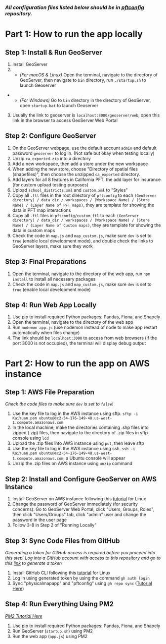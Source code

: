 ### *All configuration files listed below should be in [pftconfig](https://github.com/kaiyuanh2/pftappconfig) repository.*

# Part 1: How to run the app locally

## Step 1: Install & Run GeoServer
1. Install GeoServer
2. - *(For macOS & Linux)* Open the terminal, navigate to the directory of GeoServer, then navigate to `bin` directory, run `./startup.sh` to launch Geoserver
 - - *(For Windows)* Go to `bin` directory in the directory of GeoServer, open `startup.bat` to launch Geoserver
3. Usually the link to geoserver is `localhost:8080/geoserver/web`, open this link in the browser to access GeoServer Web Portal

## Step 2: Configure GeoServer
1. On the GeoServer webpage, use the default account `admin` and default password `geoserver` to log in. (Not safe but okay when testing locally)
2. Unzip `ca_exported.zip` into a directory
3. Add a new workspace, then add a store under the new workspace
4. When adding the new store, choose "Directory of spatial files (shapefiles)", then choose the unzipped `ca_exported` directory.
5. Add layers for all 8 features in California PFT, the add layer for insurance (for custom upload testing purposes)
6. Upload `school_districts.xml` and `custom.xml` to "Styles"
7. Copy all `.ftl` files in the root directory of `pftconfig` to each `(GeoServer directory) / data_dir / workspaces / (Workspace Name) / (Store Name) / (Layer Name of PFT maps)`, they are template for showing the data in PFT map interactions
8. Copy all `.ftl` files in `pftconfig/custom_ftl` to each `(GeoServer directory) / data_dir / workspaces / (Workspace Name) / (Store Name) / (Layer Name of Custom maps)`, they are template for showing the data in custom maps
9. Check the code in `map.js` and `map_custom.js`, make sure `dev` is set to `true` (enable local development mode), and double check the links to GeoServer layers, make sure they work

## Step 3: Final Preparations
1. Open the terminal, navigate to the directory of the web app, run `npm install` to install all necessary packages
2. Check the code in `map.js` and `map_custom.js`, make sure `dev` is set to `true` (enable local development mode)

## Step 4: Run Web App Locally
1. Use pip to install required Python packages: Pandas, Fiona, and Shapely
2. Open the terminal, navigate to the directory of the web app
3. Run `nodemon app.js` (use nodemon instead of node to make app restart automatically when files change)
4. The link should be `localhost:3000` to access from web browsers (if the port 3000 is not occupied), the terminal will display debug output

# Part 2: How to run the app on AWS instance

## Step 1: AWS File Preparation
*Check the code files to make sure `dev` is set to `false`!*
1. Use the key file to log in the AWS instance using sftp. `sftp -i KaiYuan.pem ubuntu@ec2-54-176-149-48.us-west-1.compute.amazonaws.com`
2. In the local machine, make the directories containing .shp files into zipped (.zip) files, then navigate to the directory of .zip files in sftp console using `lcd`
3. Upload the .zip files into AWS instance using `put`, then leave sftp
4. Use the key file to log in the AWS instance using ssh. `ssh -i KaiYuan.pem ubuntu@ec2-54-176-149-48.us-west-1.compute.amazonaws.com`, a Ubuntu console will appear
5. Unzip the .zip files on AWS instance using `unzip` command

## Step 2: Install and Configure GeoServer on AWS Instance
1. Install GeoServer on AWS instance following this [tutorial](https://docs.geoserver.org/latest/en/user/installation/linux.html) for Linux
2. Change the password of GeoServer immediately (for security concerns): Go to GeoServer Web Portal, click "Users, Groups, Roles", then click "Users/Groups" tab, click "admin" user and change the password in the user page
3. Follow 3-8 in Step 2 of "Running Locally"

## Step 3: Sync Code Files from GitHub
*Generating a token for GitHub access is required before you proceed into this step. Log into a GitHub account with access to this repository and go to this [link](https://github.com/settings/tokens) to generate a token*
1. Install GitHub CLI following this [tutorial](https://github.com/cli/cli/blob/trunk/docs/install_linux.md) for Linux
2. Log in using generated token by using the command `gh auth login`
3. Sync "physicalmapapp" and "pftconfig" using `gh repo sync` ([Tutorial Here](https://cli.github.com/manual/gh_repo_sync))

## Step 4: Run Everything Using PM2
*[PM2 Tutorial Here](https://pm2.keymetrics.io/docs/usage/quick-start/)*
1. Use pip to install required Python packages: Pandas, Fiona, and Shapely
2. Run GeoServer (`startup.sh`) using PM2
3. Run the web app (`app.js`) using PM2
